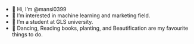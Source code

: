 - 👋 Hi, I’m @mansi0399
- 👀 I’m interested in machine learning and marketing field.
- 🌱 I’m a student at GLS university.
- 💞️ Dancing, Reading books, planting, and Beautification are my favourite things to do.

<!---
mansi0399/mansi0399 is a ✨ special ✨ repository because its `README.md` (this file) appears on your GitHub profile.
You can click the Preview link to take a look at your changes.
--->
